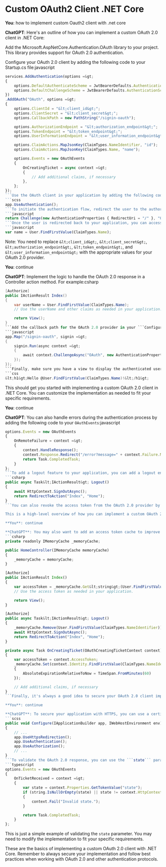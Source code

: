 # Custom OAuth2 Client .NET Core
**You**: how to implement custom Oauth2 client with .net core

**ChatGPT**: Here's an outline of how you can implement a custom OAuth 2.0 client in .NET Core:

Add the Microsoft.AspNetCore.Authentication.OAuth library to your project. This library provides support for OAuth 2.0 authentication.

Configure your OAuth 2.0 client by adding the following code to your Startup.cs file:javascript
```javascript
services.AddAuthentication(options =&gt;
{
    options.DefaultAuthenticateScheme = JwtBearerDefaults.AuthenticationScheme;
    options.DefaultChallengeScheme = JwtBearerDefaults.AuthenticationScheme;
})
.AddOAuth("OAuth", options =&gt;
{
    options.ClientId = "&lt;client_id&gt;";
    options.ClientSecret = "&lt;client_secret&gt;";
    options.CallbackPath = new PathString("/signin-oauth");

    options.AuthorizationEndpoint = "&lt;authorization_endpoint&gt;";
    options.TokenEndpoint = "&lt;token_endpoint&gt;";
    options.UserInformationEndpoint = "&lt;user_information_endpoint&gt;";

    options.ClaimActions.MapJsonKey(ClaimTypes.NameIdentifier, "id");
    options.ClaimActions.MapJsonKey(ClaimTypes.Name, "name");

    options.Events = new OAuthEvents
    {
        OnCreatingTicket = async context =&gt;
        {
            // Add additional claims, if necessary
        },
    };
});
```Use the OAuth client in your application by adding the following code to your ```Configure``` method in Startup.cs:scss
```scss
app.UseAuthentication();
```To initiate the authentication flow, redirect the user to the authorization endpoint. For example:javascript
```javascript
return Challenge(new AuthenticationProperties { RedirectUri = "/" }, "OAuth");
```Once the user is redirected back to your application, you can access their claims by using the ```User``` property in your controller. For example:javascript
```javascript
var name = User.FindFirstValue(ClaimTypes.Name);
```

Note: You need to replace ```&lt;client_id&gt;```, ```&lt;client_secret&gt;```, ```&lt;authorization_endpoint&gt;```, ```&lt;token_endpoint&gt;```, and ```&lt;user_information_endpoint&gt;``` with the appropriate values for your OAuth 2.0 provider.

**You**: continue

**ChatGPT**: Implement the logic to handle the OAuth 2.0 response in a Controller action method. For example:csharp
```csharp
[Authorize]
public IActionResult Index()
{
    var userName = User.FindFirstValue(ClaimTypes.Name);
    // Use the userName and other claims as needed in your application.

    return View();
}
```Add the callback path for the OAuth 2.0 provider in your ```Configure``` method in Startup.cs:javascript
```javascript
app.Map("/signin-oauth", signin =&gt;
{
    signin.Run(async context =&gt;
    {
        await context.ChallengeAsync("OAuth", new AuthenticationProperties { RedirectUri = "/" });
    });
});
```Finally, make sure you have a view to display the authenticated user's information. For example, you could create an ```Index.cshtml``` view with the following code:css
```css
&lt;h1&gt;Hello @User.FindFirstValue(ClaimTypes.Name)!&lt;/h1&gt;
```

This should get you started with implementing a custom OAuth 2.0 client in .NET Core. You can customize the implementation as needed to fit your specific requirements.

**You**: continue

**ChatGPT**: You can also handle errors during the authentication process by adding the following code to your ```OAuthEvents```:javascript
```javascript
options.Events = new OAuthEvents
{
    OnRemoteFailure = context =&gt;
    {
        context.HandleResponse();
        context.Response.Redirect("/error?message=" + context.Failure.Message);
        return Task.CompletedTask;
    }
};
```To add a logout feature to your application, you can add a logout endpoint to your controller:csharp
```csharp
public async Task&lt;IActionResult&gt; Logout()
{
    await HttpContext.SignOutAsync();
    return RedirectToAction("Index", "Home");
}
```You can also revoke the access token from the OAuth 2.0 provider by making a ```POST``` request to the ```TokenEndpoint``` with the ```token``` parameter set to the access token.

This is a high-level overview of how you can implement a custom OAuth 2.0 client in .NET Core. There may be additional steps required depending on the specific requirements of your application and the OAuth 2.0 provider you are using.

**You**: continue

**ChatGPT**: You may also want to add an access token cache to improve the performance of your application. You can store the access token in memory using ```IMemoryCache```, or use a persistent store like SQL Server or Redis. Here's an example of using ```IMemoryCache```:csharp
```csharp
private readonly IMemoryCache _memoryCache;

public HomeController(IMemoryCache memoryCache)
{
    _memoryCache = memoryCache;
}

[Authorize]
public IActionResult Index()
{
    var accessToken = _memoryCache.Get&lt;string&gt;(User.FindFirstValue(ClaimTypes.NameIdentifier));
    // Use the access token as needed in your application.

    return View();
}

[Authorize]
public async Task&lt;IActionResult&gt; Logout()
{
    _memoryCache.Remove(User.FindFirstValue(ClaimTypes.NameIdentifier));
    await HttpContext.SignOutAsync();
    return RedirectToAction("Index", "Home");
}

private async Task OnCreatingTicket(OAuthCreatingTicketContext context)
{
    var accessToken = context.AccessToken;
    _memoryCache.Set(context.Identity.FindFirstValue(ClaimTypes.NameIdentifier), accessToken, new MemoryCacheEntryOptions
    {
        AbsoluteExpirationRelativeToNow = TimeSpan.FromMinutes(60)
    });

    // Add additional claims, if necessary
}
```Finally, it's always a good idea to secure your OAuth 2.0 client implementation by using HTTPS and validating the OAuth 2.0 response before accepting it. You can also validate the state parameter to prevent cross-site request forgery (CSRF) attacks.

**You**: continue

**ChatGPT**: To secure your application with HTTPS, you can use a certificate from a trusted certificate authority (CA) or generate a self-signed certificate. In your ```Startup.cs``` file, you can configure your application to use HTTPS as follows:scss
```scss
public void Configure(IApplicationBuilder app, IWebHostEnvironment env)
{
    // ...
    app.UseHttpsRedirection();
    app.UseAuthentication();
    app.UseAuthorization();
    // ...
}
```To validate the OAuth 2.0 response, you can use the ```state``` parameter. The ```state``` parameter is a random string generated by your application and included in the authorization request. The same value should be returned in the response from the OAuth 2.0 provider. You can validate the ```state``` value in your ```OAuthEvents``` as follows:typescript
```typescript
options.Events = new OAuthEvents
{
    OnTicketReceived = context =&gt;
    {
        var state = context.Properties.GetTokenValue("state");
        if (string.IsNullOrEmpty(state) || state != context.HttpContext.Request.Query["state"])
        {
            context.Fail("Invalid state.");
        }

        return Task.CompletedTask;
    }
};
```

This is just a simple example of validating the ```state``` parameter. You may need to modify the implementation to fit your specific requirements.

These are the basics of implementing a custom OAuth 2.0 client with .NET Core. Remember to always secure your implementation and follow best practices when working with OAuth 2.0 and other authentication protocols.

